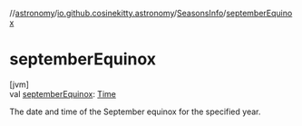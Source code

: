 //[astronomy](../../../index.md)/[io.github.cosinekitty.astronomy](../index.md)/[SeasonsInfo](index.md)/[septemberEquinox](september-equinox.md)

# septemberEquinox

[jvm]\
val [septemberEquinox](september-equinox.md): [Time](../-time/index.md)

The date and time of the September equinox for the specified year.
